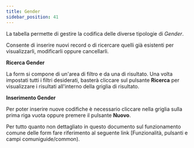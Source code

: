 ```yaml
---
title: Gender
sidebar_position: 41
---
```


La tabella permette di gestire la codifica delle diverse tipologie di *Gender*.

Consente di inserire nuovi record o di ricercare quelli già esistenti per visualizzarli, modificarli oppure cancellarli.

**Ricerca Gender**

La form si compone di un'area di filtro e da una di risultato. Una volta impostati tutti i filtri desiderati, basterà cliccare sul pulsante **Ricerca** per visualizzare i risultati all'interno della griglia di risultato.

**Inserimento Gender**

Per poter inserire nuove codifiche è necessario cliccare nella griglia sulla prima riga vuota oppure premere il pulsante **Nuovo**.

Per tutto quanto non dettagliato in questo documento sul funzionamento comune delle form fare riferimento al seguente link [Funzionalità, pulsanti e campi comuniguide/common).